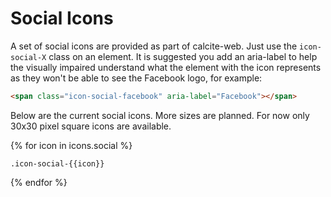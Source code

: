 <h1 class="leader-0" id="overview">Social Icons</h1>

A set of social icons are provided as part of calcite-web. Just use the `icon-social-X` class on an element. It is suggested you add an aria-label to help the visually impaired understand what the element with the icon represents as they won't be able to see the Facebook logo, for example:

```html
<span class="icon-social-facebook" aria-label="Facebook"></span>
```

Below are the current social icons. More sizes are planned. For now only 30x30 pixel square icons are available.

<div class="block-group block-group-3-up">
{% for icon in icons.social %}
<div class="block">
<a href="" class="icon-social-{{icon}}" aria-label="{{icon}}"></a>
<p class="trailer-1"><code>.icon-social-{{icon}}</code></p>
</div>
{% endfor %}
</div>
